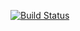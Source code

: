[![Build Status](https://travis-ci.org/krsch/cpp-starter-project.svg?branch=master)](https://travis-ci.org/krsch/cpp-starter-project)
